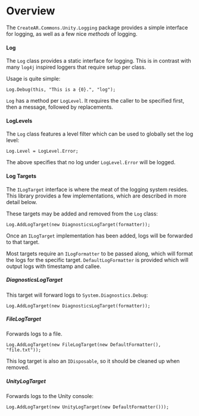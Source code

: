 # Overview

The `CreateAR.Commons.Unity.Logging` package provides a simple interface for logging, as well as a few nice _methods_ of logging.

#### Log

The `Log` class provides a static interface for logging. This is in contrast with many `log4j` inspired loggers that require setup per class.

Usage is quite simple:

```
Log.Debug(this, "This is a {0}.", "log");
```

`Log` has a method per `LogLevel`. It requires the caller to be specified first, then a message, followed by replacements.

#### LogLevels

The `Log` class features a level filter which can be used to globally set the log level:

```
Log.Level = LogLevel.Error;
```

The above specifies that no log under `LogLevel.Error` will be logged.

#### Log Targets

The `ILogTarget` interface is where the meat of the logging system resides. This library provides a few implementations, which are described in more detail below.

These targets may be added and removed from the `Log` class:

```
Log.AddLogTarget(new DiagnosticsLogTarget(formatter));

```

Once an `ILogTarget` implementation has been added, logs will be forwarded to that target.

Most targets require an `ILogFormatter` to be passed along, which will format the logs for the specific target. `DefaultLogFormatter` is provided which will output logs with timestamp and callee.

##### DiagnosticsLogTarget

This target will forward logs to `System.Diagnostics.Debug`:

```
Log.AddLogTarget(new DiagnosticsLogTarget(formatter));
```

##### FileLogTarget

Forwards logs to a file.

```
Log.AddLogTarget(new FileLogTarget(new DefaultFormatter(), "file.txt"));
```

This log target is also an `IDisposable`, so it should be cleaned up when removed.

##### UnityLogTarget

Forwards logs to the Unity console:

```
Log.AddLogTarget(new UnityLogTarget(new DefaultFormatter()));
```
